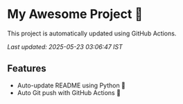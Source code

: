 # My Awesome Project 🚀

This project is automatically updated using GitHub Actions.

_Last updated: 2025-05-23 03:06:47 IST_

## Features
- Auto-update README using Python 🐍
- Auto Git push with GitHub Actions 🤖
